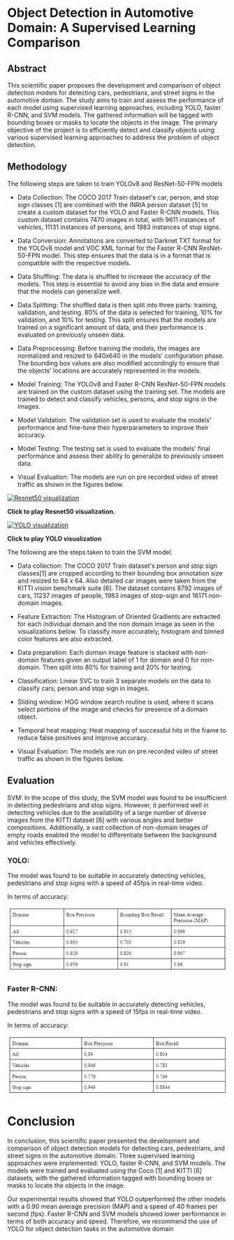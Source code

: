 # Object Detection in Automotive Domain: A Supervised Learning Comparison

## Abstract

 This scientific paper proposes the development and comparison of object detection models for detecting cars, pedestrians, and street signs in the automotive domain. The study aims to train and assess the performance of each model using supervised learning approaches, including YOLO, faster R-CNN, and SVM models. The gathered information will be tagged with bounding boxes or masks to locate the objects in the image. The primary objective of the project is to efficiently detect and classify objects using various supervised learning approaches to address the problem of object detection.

[//]: # (Image References)

[image1]: ./output_images/img1.PNG "Car Samples"
[image2]: ./output_images/img2.PNG "Non-car Samples"
[image3]: ./output_images/img3.PNG "HOG Comparison"
[image4]: ./output_images/img4.PNG "HOG Comparison"

## Methodology

The following steps are taken to train YOLOv8 and ResNet-50-FPN models 
* Data Collection: The COCO 2017 Train dataset's car, person, and stop sign classes [1] are combined with the INRIA person dataset [5] to create a custom dataset for the YOLO and Faster R-CNN models. This custom dataset contains 7470 images in total, with 9611 instances of vehicles, 11131 instances of persons, and 1983 instances of stop signs.

* Data Conversion: Annotations are converted to Darknet TXT format for the YOLOv8 model and VOC XML format for the Faster R-CNN ResNet-50-FPN model. This step ensures that the data is in a format that is compatible with the respective models.

* Data Shuffling: The data is shuffled to increase the accuracy of the models. This step is essential to avoid any bias in the data and ensure that the models can generalize well.

* Data Splitting: The shuffled data is then split into three parts: training, validation, and testing. 80% of the data is selected for training, 10% for validation, and 10% for testing. This split ensures that the models are trained on a significant amount of data, and their performance is evaluated on previously unseen data.

* Data Preprocessing: Before training the models, the images are normalized and resized to 640x640 in the models' configuration phase. The bounding box values are also modified accordingly to ensure that the objects' locations are accurately represented in the models.

* Model Training: The YOLOv8 and Faster R-CNN ResNet-50-FPN models are trained on the custom dataset using the training set. The models are trained to detect and classify vehicles, persons, and stop signs in the images.

* Model Validation: The validation set is used to evaluate the models' performance and fine-tune their hyperparameters to improve their accuracy.


* Model Testing: The testing set is used to evaluate the models' final performance and assess their ability to generalize to previously unseen data.

* Visual Evaluation: The models are run on pre recorded video of street traffic as shown in the figures below.

[![Resnet50 visualization](http://img.youtube.com/vi/EOq661_DQ4I/0.jpg)](https://youtu.be/EOq661_DQ4I "Resnet50 visualization")

<b>Click to play Resnet50 visualization.</b>


[![YOLO visualization](http://img.youtube.com/vi/SnlIH8-2X1Q/0.jpg)](https://youtu.be/SnlIH8-2X1Q "YOLO visualization")

<b>Click to play YOLO visualization</b>

The following are the steps taken to train the SVM model.
* Data collection: The COCO 2017 Train dataset's person and stop sign classes[1]  are cropped according to their bounding box annotation size and resized to 64 x 64. Also detailed car images were taken from the KITTI vision benchmark suite [6]. The dataset contains 8792 images of cars, 11237 images of people, 1983 images of stop-sign and 16171 non-domain images.

* Feature Extraction: The Histogram of Oriented Gradients are extracted for each individual domain and the non domain Image as seen in the visualizations below. To classify more accurately, histogram and binned color features are also extracted.

* Data preparation: Each domain image feature is stacked with non-domain features given an output label of 1 for domain and 0 for non-domain. Then split into 80% for training and 20% for testing.  

* Classification: Linear SVC to train 3 separate models on the data to classify cars, person and stop sign in images.

* Sliding window: HOG window search routine is used, where it scans select portions of the image and checks for presence of a domain object.

* Temporal heat mapping: Heat mapping of successful hits in the frame to reduce false positives and improve accuracy.

* Visual Evaluation: The models are run on pre recorded video of street traffic as shown in the figures below.

## Evaluation 
SVM:
In the scope of this study, the SVM model was found to be insufficient in detecting pedestrians and stop signs. However, it performed well in detecting vehicles due to the availability of a large number of diverse images from the KITTI dataset [6] with various angles and better compositions. Additionally, a vast collection of non-domain images of empty roads enabled the model to differentiate between the background and vehicles effectively.

### YOLO:
The model was found to be suitable in accurately detecting vehicles, pedestrians and stop signs with a speed of 45fps in real-time video.

In terms of accuracy:

![alt_text][image3]

### Faster R-CNN:
The model was found to be suitable in accurately detecting vehicles, pedestrians and stop signs with a speed of 15fps in real-time video.

In terms of accuracy:

![alt_text][image4]


# Conclusion 
In conclusion, this scientific paper presented the development and comparison of object detection models for detecting cars, pedestrians, and street signs in the automotive domain. Three supervised learning approaches were implemented: YOLO, faster R-CNN, and SVM models. The models were trained and evaluated using the Coco [1] and KITTI [6] datasets, with the gathered information tagged with bounding boxes or masks to locate the objects in the image. 

Our experimental results showed that YOLO outperformed the other models with a 0.90 mean average precision (MAP) and a speed of 40 frames per second (fps). Faster R-CNN and SVM models showed lower performance in terms of both accuracy and speed. Therefore, we recommend the use of YOLO for object detection tasks in the automotive domain


